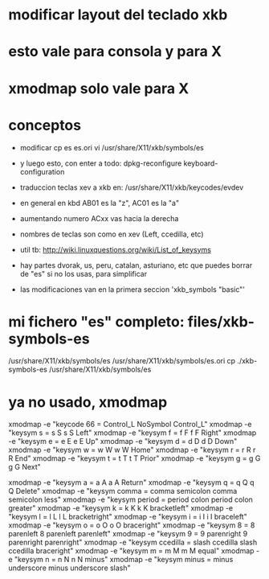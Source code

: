 
# modificar layout del teclado xkb
# esto vale para consola y para X
# xmodmap solo vale para X

# conceptos
- modificar 
cp es es.ori
vi /usr/share/X11/xkb/symbols/es

- y luego esto, con enter a todo:
dpkg-reconfigure keyboard-configuration 

- traduccion teclas xev a xkb en:
/usr/share/X11/xkb/keycodes/evdev

- en general en kbd AB01 es la "z", AC01 es la "a"
- aumentando numero ACxx vas hacia la derecha
- nombres de teclas son como en xev (Left, ccedilla, etc)
- util tb: http://wiki.linuxquestions.org/wiki/List_of_keysyms

- hay partes dvorak, us, peru, catalan, asturiano, etc que puedes borrar de "es" si no los usas, para simplificar
- las modificaciones van en la primera seccion 'xkb_symbols "basic"'

# mi fichero "es" completo: files/xkb-symbols-es

/usr/share/X11/xkb/symbols/es /usr/share/X11/xkb/symbols/es.ori
cp ./xkb-symbols-es /usr/share/X11/xkb/symbols/es



# ya no usado, xmodmap

xmodmap -e "keycode 66 = Control_L NoSymbol Control_L"
xmodmap -e "keysym s = s S s S Left"
xmodmap -e "keysym f = f F f F Right"
xmodmap -e "keysym e = e E e E Up"
xmodmap -e "keysym d = d D d D Down"
xmodmap -e "keysym w = w W w W Home"
xmodmap -e "keysym r = r R r R End"
xmodmap -e "keysym t = t T t T Prior"
xmodmap -e "keysym g = g G g G Next"

xmodmap -e "keysym a = a A a A Return"
xmodmap -e "keysym q = q Q q Q Delete"
xmodmap -e "keysym comma = comma semicolon comma semicolon less"
xmodmap -e "keysym period = period colon period colon greater"
xmodmap -e "keysym k = k K k K bracketleft"
xmodmap -e "keysym l = l L l L bracketright"
xmodmap -e "keysym i = i I i I braceleft"
xmodmap -e "keysym o = o O o O braceright"
xmodmap -e "keysym 8 = 8 parenleft 8 parenleft parenleft"
xmodmap -e "keysym 9 = 9 parenright 9 parenright parenright"
xmodmap -e "keysym ccedilla = slash ccedilla slash ccedilla braceright"
xmodmap -e "keysym m = m M m M equal"
xmodmap -e "keysym n = n N n N minus"
xmodmap -e "keysym minus = minus underscore minus underscore slash"



